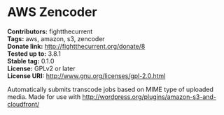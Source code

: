 # AWS Zencoder #
**Contributors:** fightthecurrent  
**Tags:** aws, amazon, s3, zencoder  
**Donate link:** http://fightthecurrent.org/donate/8  
**Tested up to:** 3.8.1  
**Stable tag:** 0.1.0  
**License:** GPLv2 or later  
**License URI:** http://www.gnu.org/licenses/gpl-2.0.html  

Automatically submits transcode jobs based on MIME type of uploaded media. Made for use with http://wordpress.org/plugins/amazon-s3-and-cloudfront/

